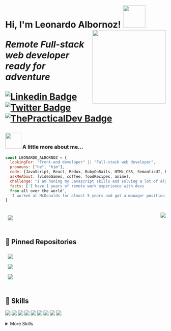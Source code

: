 <h1> Hi, I'm Leonardo Albornoz! <img src="https://media1.giphy.com/media/yrhhmre5fN2PtRujfo/giphy-downsized-medium.gif" width="70"/>
<img align='right' src="https://media4.giphy.com/media/xbLZjyMNQqEpTKjkSm/giphy.gif" width="230"/>
<p><em>Remote Full-stack web developer ready for adventure</em></p>

[![Linkedin Badge](https://img.shields.io/badge/-Leonardo%20Albornoz-blue?style=flat-square&logo=Linkedin&logoColor=white&link=https://www.linkedin.com/in/leonardo-albornoz-216784198/)](https://www.linkedin.com/in/leonardo-albornoz-216784198/)
[![Twitter Badge](https://img.shields.io/badge/-@Leboroz_-1ca0f1?style=flat-square&labelColor=1ca0f1&logo=twitter&logoColor=white&link=https://twitter.com/Leboroz)](https://twitter.com/Leboroz)
[![ThePracticalDev Badge](https://img.shields.io/badge/-Leboroz-0A0A0A?style=flat-square&labelColor=black&logo=dev.to&link=https://dev.to/Leboroz)](https://dev.to/Leboroz)

### <img src="https://media3.giphy.com/media/7T200DTPdx31e/giphy.gif" width="50"/> A little more about me...

```javascript
const LEONARDO_ALBORNOZ = {
  lookingFor: "Front-end developer" || "Full-stack web developer",
  pronouns: ["he", "him"],
  code: [JavaScript, React, Redux, RubyOnRails, HTML_CSS, SemanticUI, Bootstrap, MaterialUI],
  askMeAbout: [videoGames, coffee, foodRecipes, anime],
  challenge: "I am honing my Javascript skills and solving a lot of algorithm",
  facts: ['I have 1 years of remote work experience with devs
  from all over the world',
  'I worked at McDonalds for almost 5 years and got a manager position']
}
```

<br>
<a href="https://github.com/leboroz">
  <img style="margin:0.5rem" src="https://github-readme-stats.vercel.app/api?username=Leboroz&show_icons=true&theme=radical">
</a>
<a href="https://github.com/leboroz">
  <img align="right" src="https://github-readme-stats.vercel.app/api/top-langs/?username=Leboroz&theme=radical" />
</a>
<br>
<br>


## 📌 Pinned Repositories

<a href="https://github.com/leboroz/capstone-project-1">
  <img  style="margin:0.5rem" src="https://github-readme-stats.vercel.app/api/pin/?username=leboroz&repo=capstone-project-1&theme=radical" />
</a>

<br>

<a href="https://github.com/leboroz/personal-portfolio">
  <img  style="margin:0.5rem" src="https://github-readme-stats.vercel.app/api/pin/?username=leboroz&repo=personal-portfolio&theme=radical" />
</a>

<br>

<a href="https://github.com/leboroz/to-do-list">
  <img  style="margin:0.5rem" src="https://github-readme-stats.vercel.app/api/pin/?username=leboroz&repo=to-do-list&theme=radical" />
</a>

<br>
<br>

## 💼 Skills

![](https://img.shields.io/badge/Code-React-informational?style=flat&logo=react&logoColor=white&color=4AB197)
![](https://img.shields.io/badge/Code-Redux-informational?style=flat&logo=Redux&logoColor=white&color=4AB197)
![](https://img.shields.io/badge/Code-JavaScript-informational?style=flat&logo=JavaScript&logoColor=white&color=4AB197)
![](https://img.shields.io/badge/Code-Nodejs-informational?style=flat&logo=JavaScript&logoColor=white&color=4AB197)
![](https://img.shields.io/badge/Code-Ruby-informational?style=flat&logo=Ruby&logoColor=white&color=4AB197)
![](https://img.shields.io/badge/Code-Rails-informational?style=flat&logo=Rails&logoColor=white&color=4AB197)
![](https://img.shields.io/badge/Style-CSS-informational?style=flat&logo=css3&logoColor=white&color=4AB197)
![](https://img.shields.io/badge/Style-SASS-informational?style=flat&logo=sass&logoColor=white&color=4AB197)
![](https://img.shields.io/badge/Markup-HTML-informational?style=flat&logo=HTML5&logoColor=white&color=4AB197)



<details>
<summary>More Skills</summary>
<br>

## 📋 Database and other languages


![](https://img.shields.io/badge/Database-MongoDB-informational?style=flat&logo=MongoDB&logoColor=white&color=4AB197)
![](https://img.shields.io/badge/Database-PostgreSQL-informational?style=flat&logo=PostgreSQL&logoColor=white&color=4AB197)
![](https://img.shields.io/badge/DataStructure-MySQL-informational?style=flat&logo=MySQL&logoColor=white&color=4AB197)
![](https://img.shields.io/badge/Code-Java-informational?style=flat&logo=Java&logoColor=white&color=4AB197)


<br>

## 🌐 Additional tools
![](https://img.shields.io/badge/Tools-GitHub-informational?style=flat&logo=GitHub&logoColor=white&color=4AB197)
![](https://img.shields.io/badge/Tools-Actions-informational?style=flat&logo=github-actions&logoColor=white&color=4AB197)
![](https://img.shields.io/badge/Tools-NPM-informational?style=flat&logo=npm&logoColor=white&color=4AB197)

</details>
